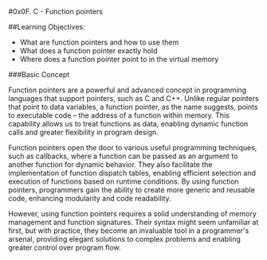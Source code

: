 #0x0F. C - Function pointers

##Learning Objectives:

 - What are function pointers and how to use them
 - What does a function pointer exactly hold
 - Where does a function pointer point to in the virtual memory

###Basic Concept

Function pointers are a powerful and advanced concept in programming languages that support pointers, such as C and C++. Unlike regular pointers that point to data variables, a function pointer, as the name suggests, points to executable code – the address of a function within memory. This capability allows us to treat functions as data, enabling dynamic function calls and greater flexibility in program design.

Function pointers open the door to various useful programming techniques, such as callbacks, where a function can be passed as an argument to another function for dynamic behavior. They also facilitate the implementation of function dispatch tables, enabling efficient selection and execution of functions based on runtime conditions. By using function pointers, programmers gain the ability to create more generic and reusable code, enhancing modularity and code readability.

However, using function pointers requires a solid understanding of memory management and function signatures. Their syntax might seem unfamiliar at first, but with practice, they become an invaluable tool in a programmer's arsenal, providing elegant solutions to complex problems and enabling greater control over program flow.
